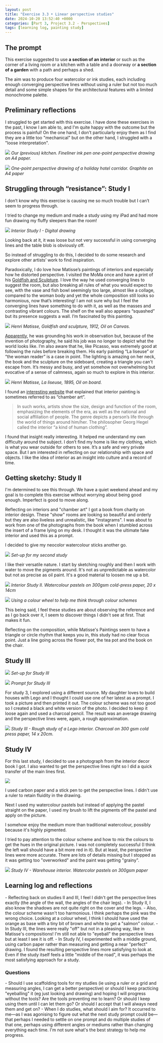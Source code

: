 ```yaml
---
layout: post
title: "Exercise 3.3 • Linear perspective studies"
date: 2024-10-20 13:52:40 +0000
categories: [Part 3, Project 3.2 - Perspectives]
tags: [learning log, painting study]
---
```


## The prompt
<!-- /wp:heading --><!-- wp:paragraph -->

This exercise suggested to use **a section of an interior** or such as the corner of a living room or a kitchen with a table and a doorway or **a section of a garden** with a path and perhaps a shed.

<!-- /wp:paragraph --><!-- wp:paragraph -->

The aim was to produce four watercolor or ink studies, each including enough converging perspective lines without using a ruler but not too much detail and some simple shapes for the architectural features with a limited monochrome palette.

<!-- /wp:paragraph --><!-- wp:heading {"className":"wp-block-heading"} -->
## Preliminary reflections
<!-- /wp:heading --><!-- wp:paragraph -->

I struggled to get started with this exercise. I have done these exercises in the past, I know I am able to, and I'm quite happy with the outcome but the process is painful! On the one hand, I don't particularly enjoy them as I find they are a little too "mechanical" but on the other hand, I struggled with a "loose interpretation".

<!-- /wp:paragraph --><!-- wp:columns -->
<!-- wp:column {"width":"100%"} -->
<!-- wp:columns -->
<!-- wp:column {"verticalAlignment":"center"} -->
<!-- wp:image {"id":1091,"sizeSlug":"full","linkDestination":"media"} -->
[![](https://spaces.oca.ac.uk/gaellelog/wp-content/uploads/sites/5355/2024/09/IMG_3167.jpeg)](https://spaces.oca.ac.uk/gaellelog/wp-content/uploads/sites/5355/2024/09/IMG_3167.jpeg)
_Our (previous) kitchen. Fineliner ink pen one-point perspective drawing on A4 paper._
<!-- /wp:image -->
<!-- /wp:column --><!-- wp:column -->
<!-- wp:image {"id":1093,"sizeSlug":"full","linkDestination":"media"} -->
[![](https://spaces.oca.ac.uk/gaellelog/wp-content/uploads/sites/5355/2024/09/IMG_3972-1.jpeg)](https://spaces.oca.ac.uk/gaellelog/wp-content/uploads/sites/5355/2024/09/IMG_3972-1.jpeg)
_One-point perspective drawing of a holiday hotel corridor. Graphite on A4 paper_
<!-- /wp:image -->
<!-- /wp:column -->
<!-- /wp:columns -->
<!-- /wp:column -->
<!-- /wp:columns --><!-- wp:heading {"className":"wp-block-heading"} -->
## Struggling through “resistance”: Study I
<!-- /wp:heading --><!-- wp:paragraph -->

I don’t know why this exercise is causing me so much trouble but I can’t seem to progress through.

<!-- /wp:paragraph --><!-- wp:paragraph -->

I tried to change my medium and made a study using my iPad and had more fun drawing my fluffy sleepers than the room!

<!-- /wp:paragraph --><!-- wp:image {"id":1098,"sizeSlug":"large","linkDestination":"media"} -->
[![](https://spaces.oca.ac.uk/gaellelog/wp-content/uploads/sites/5355/2024/10/img_0113-1.jpg)](https://spaces.oca.ac.uk/gaellelog/wp-content/uploads/sites/5355/2024/10/img_0113-1.jpg)
_Interior Study I - Digital drawing_
<!-- /wp:image --><!-- wp:paragraph -->

Looking back at it, it was loose but not very successful in using converging lines and the table blob is obviously off.

<!-- /wp:paragraph --><!-- wp:paragraph -->

So instead of struggling to do this, I decided to do some research and explore other artists’ work to find inspiration.

<!-- /wp:paragraph --><!-- wp:paragraph -->

Paradoxically, I do love how Matisse’s paintings of interiors and especially how he distorted perspective. I visited the MoMa once and have a print of his [Goldfish and Sculpture](https://www.moma.org/collection/works/79117). I love the way he used converging lines to suggest the room, but also breaking all rules of what you would expect to see, with the vase and fish bowl seemingly too large, almost like a collage, compared to the woman body and yet the whole composition still looks so harmonious, now that’s interesting! I am not sure why but I feel the converging lines have something to do with it, as well as the masses and contrasting vibrant colours. The shelf on the wall also appears “squashed” but its presence suggests a wall. I’m fascinated by this painting.

<!-- /wp:paragraph --><!-- wp:image {"id":1100,"sizeSlug":"large"} -->
![](https://spaces.oca.ac.uk/gaellelog/wp-content/uploads/sites/5355/2024/10/img_0114-1.jpg)
_Henri Matisse, Goldfish and sculpture, 1912, Oil on Canvas._
<!-- /wp:image --><!-- wp:paragraph -->

[Apparently](https://www.moma.org/collection/works/79117), he was grounding his work in observation but, because of the invention of photography, he said his job was no longer to depict what the world looks like. I’m also aware that he, like Picasso, was extremely good at following the rules before breaking them. His early painting “La liseuse” or “the woman reader” is a case in point. The lighting is amazing on her neck, the book and the sculpture on the sideboard, creating a triangle you can't escape from. It’s messy and busy, and yet somehow not overwhelming but evocative of a sense of calmness, again so much to explore in this interior.

<!-- /wp:paragraph --><!-- wp:image {"id":1101,"sizeSlug":"large"} -->
![](https://spaces.oca.ac.uk/gaellelog/wp-content/uploads/sites/5355/2024/10/img_0115-1.jpg)
_Henri Matisse, La liseuse, 1895, Oil on board._
<!-- /wp:image --><!-- wp:paragraph -->

I found an [interesting website](https://arthive.com/genres/interior) that explained that interior painting is sometimes referred to as “chamber art”.

<!-- /wp:paragraph --><!-- wp:quote -->

> <!-- wp:paragraph -->
> 
> In such works, artists show the size, design and function of the room, emphasizing the elements of the era, as well as the national and social affiliation of people. The genre depicts a person’s life through the world of things around him/her. The philosopher Georg Hegel called the interior “a kind of human clothing”.
> 
> <!-- /wp:paragraph -->

<!-- /wp:quote --><!-- wp:paragraph -->

I found that insight really interesting. It helped me understand my own difficulty around the subject. I don’t find my home is like my clothing, which is what you wear outside for others to see. It’s a safe and very private space. But I am interested in reflecting on our relationship with space and objects. I like the idea of interior as an insight into culture and a record of time.

<!-- /wp:paragraph --><!-- wp:heading {"className":"wp-block-heading"} -->
## Getting sketchy: Study II
<!-- /wp:heading --><!-- wp:paragraph -->

I'm determined to see this through. We have a quiet weekend ahead and my goal is to complete this exercise without worrying about being good enough. Imperfect is good to move along.

<!-- /wp:paragraph --><!-- wp:paragraph -->

Reflecting on interiors and "chamber art" I got a book from charity on interior design. These "show" rooms are looking so beautiful and orderly but they are also liveless and unrealistic, like "instagrams". I was about to work from one of the photographs from the book when I stumbled across the insert of a frame lying on my desk. I thought it was the ultimate fake interior and used this as a prompt.

<!-- /wp:paragraph --><!-- wp:paragraph -->

I decided to give my neocolor watercolour sticks another go.

<!-- /wp:paragraph --><!-- wp:image {"id":1104,"sizeSlug":"large"} -->
![](https://spaces.oca.ac.uk/gaellelog/wp-content/uploads/sites/5355/2024/10/img_6766.jpg)
_Set-up for my second study_
<!-- /wp:image --><!-- wp:paragraph -->

I like their versatile nature. I start by sketching roughly and then I work with water to move the pigments around. It's not as unpredictable as watercolor but not as precise as oil paint. It's a good material to loosen me up a bit.

<!-- /wp:paragraph --><!-- wp:image {"id":1109,"sizeSlug":"large","linkDestination":"media"} -->
[![](https://spaces.oca.ac.uk/gaellelog/wp-content/uploads/sites/5355/2024/10/2024-10-19_110553-1.jpg)](https://spaces.oca.ac.uk/gaellelog/wp-content/uploads/sites/5355/2024/10/2024-10-19_110553-1.jpg)
_Interior Study II. Watercolour pastels on 300gsm cold-press paper, 20 x 14cm_
<!-- /wp:image --><!-- wp:image {"id":1110,"sizeSlug":"large"} -->
![](https://spaces.oca.ac.uk/gaellelog/wp-content/uploads/sites/5355/2024/10/businesscard_2024-10-19_122234-1.jpg)
_Using a colour wheel to help me think through colour schemes_
<!-- /wp:image --><!-- wp:paragraph -->

This being said, I feel these studies are about observing the reference and as I go back over it, I seem to discover things I didn't see at first. That makes it fun.

<!-- /wp:paragraph --><!-- wp:paragraph -->

Reflecting on the composition, while Matisse's Paintings seem to have a triangle or circle rhythm that keeps you in, this study had no clear focus point. Just a line going across the flower pot, the tea pot and the book on the chair.

<!-- /wp:paragraph --><!-- wp:heading {"className":"wp-block-heading"} -->
## Study III
<!-- /wp:heading --><!-- wp:columns -->
<!-- wp:column -->
<!-- wp:image {"align":"center","id":1114,"sizeSlug":"full","linkDestination":"none"} -->
![](https://spaces.oca.ac.uk/gaellelog/wp-content/uploads/sites/5355/2024/10/IMG_6792-1-scaled.jpeg)
_Set-up for Study III_
<!-- /wp:image -->
<!-- /wp:column --><!-- wp:column -->
<!-- wp:image {"align":"center","id":1118,"sizeSlug":"full","linkDestination":"none"} -->
![](https://spaces.oca.ac.uk/gaellelog/wp-content/uploads/sites/5355/2024/10/IMG_6769-1-scaled.jpeg)
_Prompt for Study III_
<!-- /wp:image -->
<!-- /wp:column -->
<!-- /wp:columns --><!-- wp:paragraph -->

For study 3, I explored using a different source. My daughter loves to build houses with Lego and I thought I could use one of her latest as a prompt. I took a picture and then printed it out. The colour scheme was not too good so I created a black and white version of the photo. I decided to keep it loose again and used a charcoal pencil. The result was an average drawing and the perspective lines were, again, a rough approximation.

<!-- /wp:paragraph --><!-- wp:columns -->
<!-- wp:column {"width":"100%"} -->
<!-- wp:image {"id":1115,"sizeSlug":"full","linkDestination":"media"} -->
[![](https://spaces.oca.ac.uk/gaellelog/wp-content/uploads/sites/5355/2024/10/2024-10-20_104438-scaled.jpg)](https://spaces.oca.ac.uk/gaellelog/wp-content/uploads/sites/5355/2024/10/2024-10-20_104438-scaled.jpg)
_Study III - Rough study of a Lego interior. Charcoal on 300 gsm cold press paper, 14 x 20cm._
<!-- /wp:image -->
<!-- /wp:column -->
<!-- /wp:columns --><!-- wp:heading -->
## Study IV
<!-- /wp:heading --><!-- wp:paragraph -->

For this last study, I decided to use a photograph from the interior decor book I got. I also wanted to get the perspective lines right so I did a quick transfer of the main lines first.

<!-- /wp:paragraph --><!-- wp:columns -->
<!-- wp:column -->
<!-- wp:image {"id":1119,"sizeSlug":"full","linkDestination":"none"} -->
![](https://spaces.oca.ac.uk/gaellelog/wp-content/uploads/sites/5355/2024/10/IMG_6795-scaled.jpeg)
<!-- /wp:image -->
<!-- /wp:column --><!-- wp:column -->
<!-- wp:paragraph -->

I used carbon paper and a stick pen to get the perspective lines. I didn't use a ruler to retain fluidity in the drawing.

<!-- /wp:paragraph --><!-- wp:paragraph -->

Next I used my watercolour pastels but instead of applying the pastel straight on the paper, I used my brush to lift the pigments off the pastel and apply on the picture.

<!-- /wp:paragraph --><!-- wp:paragraph -->

I somehow enjoy the medium more than traditional watercolour, possibly because it's highly pigmented.

<!-- /wp:paragraph -->
<!-- /wp:column -->
<!-- /wp:columns --><!-- wp:paragraph -->

I tried to pay attention to the colour scheme and how to mix the colours to get the hues in the original picture. I was not completely successful (I think the left wall should have a bit more red in it). But at least, the perspective lines were more accurate. There are lots of details missing but I stopped as it was getting too "overworked" and the paint was getting "grainy".

<!-- /wp:paragraph --><!-- wp:image {"id":1120,"sizeSlug":"full","linkDestination":"media"} -->
[![](https://spaces.oca.ac.uk/gaellelog/wp-content/uploads/sites/5355/2024/10/IMG_6796.jpeg)](https://spaces.oca.ac.uk/gaellelog/wp-content/uploads/sites/5355/2024/10/IMG_6796.jpeg)
_Study IV - Warehouse interior. Watercolor pastels on 300gsm paper_
<!-- /wp:image --><!-- wp:heading {"className":"wp-block-heading"} -->
## Learning log and reflections
<!-- /wp:heading --><!-- wp:list -->
<!-- wp:list-item -->- Reflecting back on studies II and III, I feel I didn't get the perspective lines exactly (the angle of the wall, the angles of the chair legs). 
<!-- /wp:list-item --><!-- wp:list-item -->- In Study II, I also know the shadows are not quite right on the cover and the legs. 
<!-- /wp:list-item --><!-- wp:list-item -->- Also, the colour scheme wasn't too harmonious. I think perhaps the pink was the wrong choice. Looking at a colour wheel, I think I should have used the orange as base with a tiny bit of brown and white to get a "salmon" colour. 
<!-- /wp:list-item --><!-- wp:list-item -->- In Study III, the lines were really "off" but not in a pleasing way, like in Matisse's compositions! I'm still not able to "eyeball" the perspective lines but at least I see it is off. 
<!-- /wp:list-item --><!-- wp:list-item -->- In Study IV, I experimented with a middle ground, using carbon paper rather than measuring and getting a near "perfect" drawing. I found the resulting perspective lines more satisfying to look at. Even if the study itself feels a little "middle of the road", it was perhaps the most satisfying approach for a study.
<!-- /wp:list-item -->
<!-- /wp:list --><!-- wp:heading {"level":3,"className":"wp-block-heading"} -->
### Questions
<!-- /wp:heading --><!-- wp:list {"className":"wp-block-list"} -->
<!-- wp:list-item -->- Should I use scaffolding tools for my studies (ie using a ruler or a grid and measuring angles, I can get a better perspective) or should I keep practicing "eyeballing" it (eg just looking and drawing) and hoping I will progress without the tools? Are the tools preventing me to learn? Or should I keep using them until I can let them go? Or should I accept that I will always need them and get on?
<!-- /wp:list-item --><!-- wp:list-item -->- When I do studies, what should I aim for? It occurred to me—as I was agonising to figure out what the next study prompt could be—that perhaps I needed to settle on one prompt and do multiple studies of that one, perhaps using different angles or mediums rather than changing everything each time. I'm not sure what's the best strategy to help me progress.
<!-- /wp:list-item -->
<!-- /wp:list --><!-- wp:paragraph -->

<!-- /wp:paragraph -->